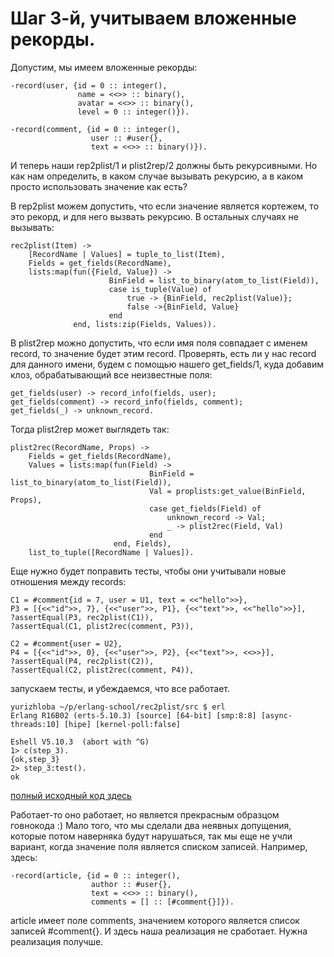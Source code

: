 # Шаг 3-й, учитываем вложенные рекорды.

Допустим, мы имеем вложенные рекорды:

    -record(user, {id = 0 :: integer(),
                   name = <<>> :: binary(),
                   avatar = <<>> :: binary(),
                   level = 0 :: integer()}).

    -record(comment, {id = 0 :: integer(),
                      user :: #user{},
                      text = <<>> :: binary()}).


И теперь наши rep2plist/1 и plist2rep/2 должны быть рекурсивными. Но
как нам определить, в каком случае вызывать рекурсию, а в каком просто
использовать значение как есть?

В rep2plist можем допустить, что если значение является кортежем, то
это рекорд, и для него вызвать рекурсию. В остальных случаях не
вызывать:

    rec2plist(Item) ->
        [RecordName | Values] = tuple_to_list(Item),
        Fields = get_fields(RecordName),
        lists:map(fun({Field, Value}) ->
                          BinField = list_to_binary(atom_to_list(Field)),
                          case is_tuple(Value) of
                              true -> {BinField, rec2plist(Value)};
                              false ->{BinField, Value}
                          end
                  end, lists:zip(Fields, Values)).


В plist2rep можно допустить, что если имя поля совпадает с именем
record, то значение будет этим record. Проверять, есть ли у нас record
для данного имени, будем с помощью нашего get_fields/1, куда добавим
клоз, обрабатывающий все неизвестные поля:

    get_fields(user) -> record_info(fields, user);
    get_fields(comment) -> record_info(fields, comment);
    get_fields(_) -> unknown_record.


Тогда plist2rep может выглядеть так:

    plist2rec(RecordName, Props) ->
        Fields = get_fields(RecordName),
        Values = lists:map(fun(Field) ->
                                   BinField = list_to_binary(atom_to_list(Field)),
                                   Val = proplists:get_value(BinField, Props),
                                   case get_fields(Field) of
                                       unknown_record -> Val;
                                       _ -> plist2rec(Field, Val)
                                   end
                           end, Fields),
        list_to_tuple([RecordName | Values]).

Еще нужно будет поправить тесты, чтобы они учитывали новые отношения между records:

    C1 = #comment{id = 7, user = U1, text = <<"hello">>},
    P3 = [{<<"id">>, 7}, {<<"user">>, P1}, {<<"text">>, <<"hello">>}],
    ?assertEqual(P3, rec2plist(C1)),
    ?assertEqual(C1, plist2rec(comment, P3)),
    
    C2 = #comment{user = U2},
    P4 = [{<<"id">>, 0}, {<<"user">>, P2}, {<<"text">>, <<>>}],
    ?assertEqual(P4, rec2plist(C2)),
    ?assertEqual(C2, plist2rec(comment, P4)),

запускаем тесты, и убеждаемся, что все работает.

    yurizhloba ~/p/erlang-school/rec2plist/src $ erl
    Erlang R16B02 (erts-5.10.3) [source] [64-bit] [smp:8:8] [async-threads:10] [hipe] [kernel-poll:false]

    Eshell V5.10.3  (abort with ^G)
    1> c(step_3).
    {ok,step_3}
    2> step_3:test().
    ok

[полный исходный код здесь](https://github.com/yzh44yzh/erlang-school/blob/master/rec2plist/src/step_3.erl)

Работает-то оно работает, но является прекрасным образцом говнокода :)
Мало того, что мы сделали два неявных допущения, которые потом
наверняка будут нарушаться, так мы еще не учли вариант, когда значение
поля является списком записей. Например, здесь:

    -record(article, {id = 0 :: integer(),
                      author :: #user{},
                      text = <<>> :: binary(),
                      comments = [] :: [#comment{}]}).

article имеет поле comments, значением которого является список
записей #comment{}. И здесь наша реализация не сработает. Нужна
реализация получше.


